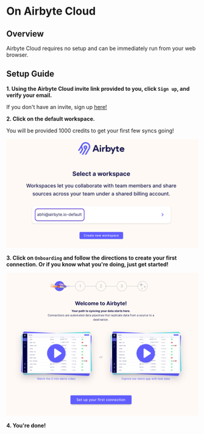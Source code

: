 # On Airbyte Cloud

## Overview

Airbyte Cloud requires no setup and can be immediately run from your web browser.

## Setup Guide

**1. Using the Airbyte Cloud invite link provided to you, click `Sign up`, and verify your email.**

If you don't have an invite, sign up [here!](https://airbyte.io/cloud-waitlist)

**2. Click on the default workspace.**

You will be provided 1000 credits to get your first few syncs going!

![](../.gitbook/assets/cloud_onboarding.png)

**3. Click on `Onboarding` and follow the directions to create your first connection. Or if you know what you're doing, just get started!**

![](../.gitbook/assets/cloud_connection_onboarding.png)

**4. You're done!**

